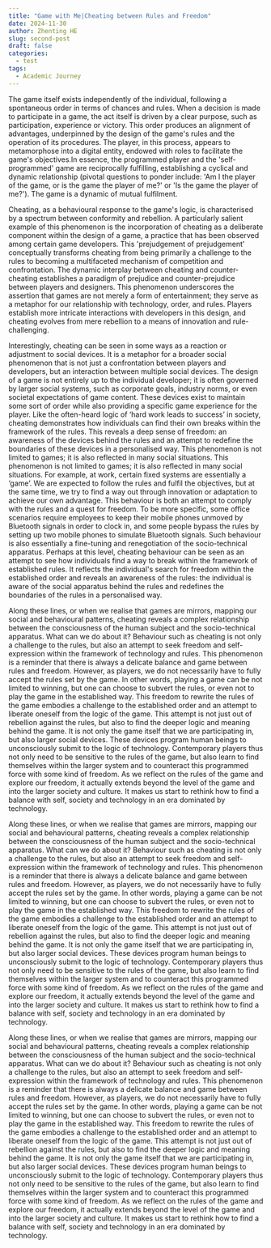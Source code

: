 ```yaml
---
title: "Game with Me|Cheating between Rules and Freedom"
date: 2024-11-30
author: Zhenting HE
slug: second-post
draft: false
categories:
  - test
tags:
  - Academic Journey
---
```

The game itself exists independently of the individual, following a spontaneous order in terms of chances and rules. When a decision is made to participate in a game, the act itself is driven by a clear purpose, such as participation, experience or victory. This order produces an alignment of advantages, underpinned by the design of the game's rules and the operation of its procedures. The player, in this process, appears to metamorphose into a digital entity, endowed with roles to facilitate the game's objectives.In essence, the programmed player and the 'self-programmed' game are reciprocally fulfilling, establishing a cyclical and dynamic relationship (pivotal questions to ponder include: 'Am I the player of the game, or is the game the player of me?' or 'Is the game the player of me?'). The game is a dynamic of mutual fulfilment.

Cheating, as a behavioural response to the game's logic, is characterised by a spectrum between conformity and rebellion. A particularly salient example of this phenomenon is the incorporation of cheating as a deliberate component within the design of a game, a practice that has been observed among certain game developers. This 'prejudgement of prejudgement' conceptually transforms cheating from being primarily a challenge to the rules to becoming a multifaceted mechanism of competition and confrontation. The dynamic interplay between cheating and counter-cheating establishes a paradigm of prejudice and counter-prejudice between players and designers. This phenomenon underscores the assertion that games are not merely a form of entertainment; they serve as a metaphor for our relationship with technology, order, and rules. Players establish more intricate interactions with developers in this design, and cheating evolves from mere rebellion to a means of innovation and rule-challenging.

Interestingly, cheating can be seen in some ways as a reaction or adjustment to social devices. It is a metaphor for a broader social phenomenon that is not just a confrontation between players and developers, but an interaction between multiple social devices. The design of a game is not entirely up to the individual developer; it is often governed by larger social systems, such as corporate goals, industry norms, or even societal expectations of game content. These devices exist to maintain some sort of order while also providing a specific game experience for the player. Like the often-heard logic of ‘hard work leads to success’ in society, cheating demonstrates how individuals can find their own breaks within the framework of the rules. This reveals a deep sense of freedom: an awareness of the devices behind the rules and an attempt to redefine the boundaries of these devices in a personalised way. This phenomenon is not limited to games; it is also reflected in many social situations. This phenomenon is not limited to games; it is also reflected in many social situations. For example, at work, certain fixed systems are essentially a ‘game’. We are expected to follow the rules and fulfil the objectives, but at the same time, we try to find a way out through innovation or adaptation to achieve our own advantage. This behaviour is both an attempt to comply with the rules and a quest for freedom. To be more specific, some office scenarios require employees to keep their mobile phones unmoved by Bluetooth signals in order to clock in, and some people bypass the rules by setting up two mobile phones to simulate Bluetooth signals. Such behaviour is also essentially a fine-tuning and renegotiation of the socio-technical apparatus. Perhaps at this level, cheating behaviour can be seen as an attempt to see how individuals find a way to break within the framework of established rules. It reflects the individual's search for freedom within the established order and reveals an awareness of the rules: the individual is aware of the social apparatus behind the rules and redefines the boundaries of the rules in a personalised way.

Along these lines, or when we realise that games are mirrors, mapping our social and behavioural patterns, cheating reveals a complex relationship between the consciousness of the human subject and the socio-technical apparatus. What can we do about it? Behaviour such as cheating is not only a challenge to the rules, but also an attempt to seek freedom and self-expression within the framework of technology and rules. This phenomenon is a reminder that there is always a delicate balance and game between rules and freedom. However, as players, we do not necessarily have to fully accept the rules set by the game. In other words, playing a game can be not limited to winning, but one can choose to subvert the rules, or even not to play the game in the established way. This freedom to rewrite the rules of the game embodies a challenge to the established order and an attempt to liberate oneself from the logic of the game. This attempt is not just out of rebellion against the rules, but also to find the deeper logic and meaning behind the game. It is not only the game itself that we are participating in, but also larger social devices. These devices program human beings to unconsciously submit to the logic of technology. Contemporary players thus not only need to be sensitive to the rules of the game, but also learn to find themselves within the larger system and to counteract this programmed force with some kind of freedom. As we reflect on the rules of the game and explore our freedom, it actually extends beyond the level of the game and into the larger society and culture. It makes us start to rethink how to find a balance with self, society and technology in an era dominated by technology.

Along these lines, or when we realise that games are mirrors, mapping our social and behavioural patterns, cheating reveals a complex relationship between the consciousness of the human subject and the socio-technical apparatus. What can we do about it? Behaviour such as cheating is not only a challenge to the rules, but also an attempt to seek freedom and self-expression within the framework of technology and rules. This phenomenon is a reminder that there is always a delicate balance and game between rules and freedom. However, as players, we do not necessarily have to fully accept the rules set by the game. In other words, playing a game can be not limited to winning, but one can choose to subvert the rules, or even not to play the game in the established way. This freedom to rewrite the rules of the game embodies a challenge to the established order and an attempt to liberate oneself from the logic of the game. This attempt is not just out of rebellion against the rules, but also to find the deeper logic and meaning behind the game. It is not only the game itself that we are participating in, but also larger social devices. These devices program human beings to unconsciously submit to the logic of technology. Contemporary players thus not only need to be sensitive to the rules of the game, but also learn to find themselves within the larger system and to counteract this programmed force with some kind of freedom. As we reflect on the rules of the game and explore our freedom, it actually extends beyond the level of the game and into the larger society and culture. It makes us start to rethink how to find a balance with self, society and technology in an era dominated by technology.

Along these lines, or when we realise that games are mirrors, mapping our social and behavioural patterns, cheating reveals a complex relationship between the consciousness of the human subject and the socio-technical apparatus. What can we do about it? Behaviour such as cheating is not only a challenge to the rules, but also an attempt to seek freedom and self-expression within the framework of technology and rules. This phenomenon is a reminder that there is always a delicate balance and game between rules and freedom. However, as players, we do not necessarily have to fully accept the rules set by the game. In other words, playing a game can be not limited to winning, but one can choose to subvert the rules, or even not to play the game in the established way. This freedom to rewrite the rules of the game embodies a challenge to the established order and an attempt to liberate oneself from the logic of the game. This attempt is not just out of rebellion against the rules, but also to find the deeper logic and meaning behind the game. It is not only the game itself that we are participating in, but also larger social devices. These devices program human beings to unconsciously submit to the logic of technology. Contemporary players thus not only need to be sensitive to the rules of the game, but also learn to find themselves within the larger system and to counteract this programmed force with some kind of freedom. As we reflect on the rules of the game and explore our freedom, it actually extends beyond the level of the game and into the larger society and culture. It makes us start to rethink how to find a balance with self, society and technology in an era dominated by technology.